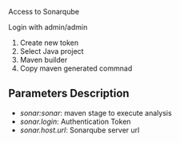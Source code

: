 Access to Sonarqube

Login with admin/admin

1. Create new token
2. Select Java project
3. Maven builder
4. Copy maven generated commnad

## Parameters Description

* *sonar:sonar*: maven stage to execute analysis
* *sonar.login*: Authentication Token
* *sonar.host.url*: Sonarqube server url
